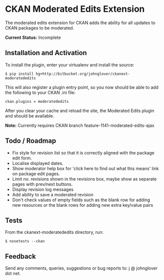 CKAN Moderated Edits Extension
==============================

The moderated edits extension for CKAN adds the ability for all updates
to CKAN packages to be moderated.

**Current Status:** Incomplete

Installation and Activation
---------------------------

To install the plugin, enter your virtualenv and install the source:

    $ pip install hg+http://bitbucket.org/johnglover/ckanext-moderatededits

This will also register a plugin entry point, so you now should be 
able to add the following to your CKAN .ini file:

    ckan.plugins = moderatededits
 
After you clear your cache and reload the site, the Moderated Edits plugin
and should be available. 

**Note:** Currently requires CKAN branch feature-1141-moderated-edits-ajax

Todo / Roadmap
--------------

* Fix style for revision list so that it is correctly aligned with the package edit form.
* Localise displayed dates.
* Show moderator help box for 'click here to find out what this means' link on package edit pages.
* Limit no. revisions shown in the revisions box, maybe show as separate pages with prev/next buttons.
* Display revision log messages
* Add ability to save a moderated revision
* Don't check values of empty fields such as the blank row for adding new resources or the blank
  rows for adding new extra key/value pairs

Tests
-----
From the ckanext-moderatededits directory, run:

    $ nosetests --ckan

Feedback
--------
Send any comments, queries, suggestions or bug reports to:
j @ johnglover dot net.
